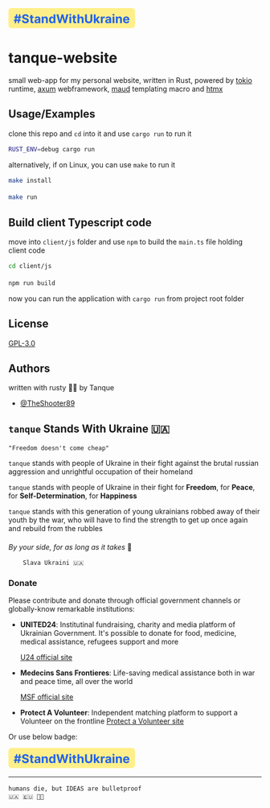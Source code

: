 [![Stand With Ukraine](https://raw.githubusercontent.com/vshymanskyy/StandWithUkraine/main/badges/StandWithUkraine.svg)](https://stand-with-ukraine.pp.ua)

# tanque-website

small web-app for my personal website, written in Rust, powered by [tokio](https://github.com/tokio-rs/tokio) runtime, [axum](https://github.com/tokio-rs/axum) webframework, [maud](https://github.com/lambda-fairy/maud) templating macro and [htmx](https://github.com/bigskysoftware/htmx)

## Usage/Examples

clone this repo and `cd` into it and use `cargo run` to run it

```bash
RUST_ENV=debug cargo run
```

alternatively, if on Linux, you can use `make` to run it

```bash
make install

make run
```

## Build client Typescript code

move into `client/js` folder and use `npm` to build the `main.ts` file holding client code

```bash
cd client/js

npm run build
```

now you can run the application with `cargo run` from project root folder

## License

[GPL-3.0](https://choosealicense.com/licenses/gpl-3.0/)

## Authors

written with rusty 💛️💙️ by Tanque

- [@TheShooter89](https://www.github.com/TheShooter89)

## `tanque` Stands With Ukraine 🇺🇦️

    "Freedom doesn't come cheap"

`tanque` stands with people of Ukraine in their fight against the brutal russian aggression and unrightful occupation of their homeland

`tanque` stands with people of Ukraine in their fight for **Freedom**, for **Peace**, for **Self-Determination**, for **Happiness**

`tanque` stands with this generation of young ukrainians robbed away of their youth by the war, who will have to find the strength to get up once again and rebuild from the rubbles

####

_By your side, for as long as it takes_ 💪️

        Slava Ukraini 🇺🇦️

### Donate

Please contribute and donate through official government channels or globally-know remarkable institutions:

- **UNITED24**: Institutinal fundraising, charity and media platform of Ukrainian Government. It's possible to donate for food, medicine, medical assistance, refugees support and more

  [U24 official site](https://u24.gov.ua/)

- **Medecins Sans Frontieres**: Life-saving medical assistance both in war and peace time, all over the world

  [MSF official site](https://www.msf.org/ukraine)

- **Protect A Volunteer**: Independent matching platform to support a Volunteer on the frontline
  [Protect a Volunteer site](https://protectavolunteer.com/)

Or use below badge:

[![Stand With Ukraine](https://raw.githubusercontent.com/vshymanskyy/StandWithUkraine/main/badges/StandWithUkraine.svg)](https://stand-with-ukraine.pp.ua)

---

    humans die, but IDEAS are bulletproof
    🇺🇦️ ️🇪🇺️ 🏳️‍🌈️
